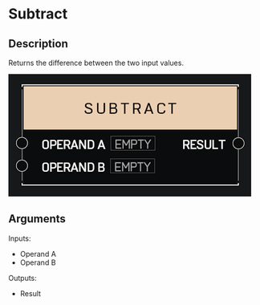 # Subtract

## Description

Returns the difference between the two input values.

![Subtract](../../.gitbook/assets/images/scripting/math/subtract.png)

## Arguments

Inputs:

* Operand A
* Operand B

Outputs:

* Result
